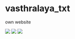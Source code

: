 # vasthralaya_txt
own website

<img  src="<?php echo base_url(); ?>/assets/image/localhost_vasthralaya_txt_ - Google Chrome 12-07-2021 12_24_50.png">
<img  src="<?php echo base_url(); ?>/assets/image/localhost_vasthralaya_txt_ - Google Chrome 12-07-2021 12_24_56.png">
<img  src="<?php echo base_url(); ?>/assets/image/localhost_vasthralaya_txt_ - Google Chrome 12-07-2021 12_25_02.png">
